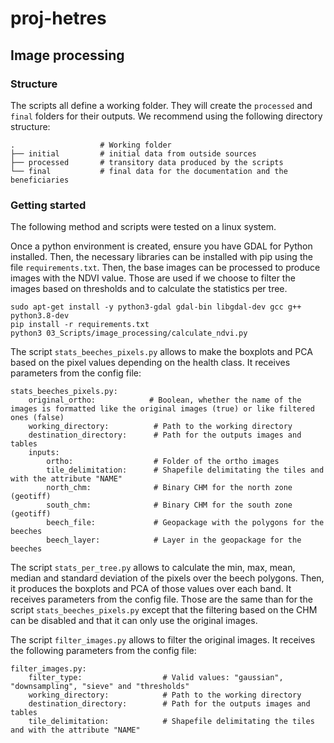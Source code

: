 # proj-hetres


## Image processing

### Structure
The scripts all define a working folder. They will create the `processed` and `final` folders for their outputs. We recommend using the following directory structure:

```
.                   # Working folder
├── initial         # initial data from outside sources
├── processed       # transitory data produced by the scripts
└── final           # final data for the documentation and the beneficiaries
```

### Getting started
The following method and scripts were tested on a linux system.

Once a python environment is created, ensure you have GDAL for Python installed. Then, the necessary libraries can be installed with pip using the file `requirements.txt`.
Then, the base images can be processed to produce images with the NDVI value. Those are used if we choose to filter the images based on thresholds and to calculate the statistics per tree.

```
sudo apt-get install -y python3-gdal gdal-bin libgdal-dev gcc g++ python3.8-dev
pip install -r requirements.txt
python3 03_Scripts/image_processing/calculate_ndvi.py
```

The script `stats_beeches_pixels.py` allows to make the boxplots and PCA based on the pixel values depending on the health class. It receives parameters from the config file:

```
stats_beeches_pixels.py:
    original_ortho:            # Boolean, whether the name of the images is formatted like the original images (true) or like filtered ones (false)                                      
    working_directory:          # Path to the working directory
    destination_directory:      # Path for the outputs images and tables
    inputs:
        ortho:                  # Folder of the ortho images
        tile_delimitation:      # Shapefile delimitating the tiles and with the attribute "NAME"
        north_chm:              # Binary CHM for the north zone (geotiff)
        south_chm:              # Binary CHM for the south zone (geotiff)
        beech_file:             # Geopackage with the polygons for the beeches
        beech_layer:            # Layer in the geopackage for the beeches
```

The script `stats_per_tree.py` allows to calculate the min, max, mean, median and standard deviation of the pixels over the beech polygons. Then, it produces the boxplots and PCA of those values over each band. It receives parameters from the config file. Those are the same than for the script `stats_beeches_pixels.py` except that the filtering based on the CHM can be disabled and that it can only use the original images.

The script `filter_images.py` allows to filter the original images. It receives the following parameters from the config file:

```
filter_images.py:
    filter_type:                  # Valid values: "gaussian", "downsampling", "sieve" and "thresholds"
    working_directory:            # Path to the working directory
    destination_directory:        # Path for the outputs images and tables
    tile_delimitation:            # Shapefile delimitating the tiles and with the attribute "NAME"
```